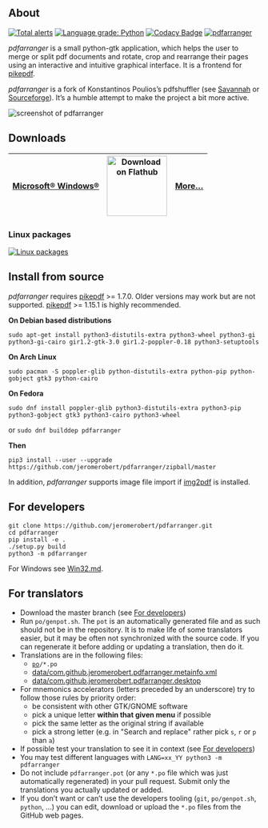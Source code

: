 ## About

[![Total alerts](https://img.shields.io/lgtm/alerts/g/jeromerobert/pdfarranger.svg?logo=lgtm&logoWidth=18)](https://lgtm.com/projects/g/jeromerobert/pdfarranger/alerts/)
[![Language grade: Python](https://img.shields.io/lgtm/grade/python/g/jeromerobert/pdfarranger.svg?logo=lgtm&logoWidth=18)](https://lgtm.com/projects/g/jeromerobert/pdfarranger/context:python)
[![Codacy Badge](https://api.codacy.com/project/badge/Grade/f30fcd52c2fe4d438542275876221ecd)](https://app.codacy.com/app/jeromerobert/pdfarranger?utm_source=github.com&utm_medium=referral&utm_content=jeromerobert/pdfarranger&utm_campaign=Badge_Grade_Settings)
[![pdfarranger](https://github.com/jeromerobert/pdfarranger/workflows/pdfarranger/badge.svg)](https://github.com/jeromerobert/pdfarranger/actions?query=workflow%3Apdfarranger+branch%3Amaster)

*pdfarranger* is a small python-gtk application, which helps the user to merge
or split pdf documents and rotate, crop and rearrange their pages using an
interactive and intuitive graphical interface. It is a frontend for
[pikepdf](https://github.com/pikepdf/pikepdf).

*pdfarranger* is a fork of Konstantinos Poulios’s pdfshuffler
(see [Savannah](https://savannah.nongnu.org/projects/pdfshuffler) or
[Sourceforge](http://sourceforge.net/projects/pdfshuffler)).
It’s a humble attempt to make the project a bit more active.

![screenshot of pdfarranger](https://github.com/jeromerobert/pdfarranger/raw/master/data/screenshot.png)

## Downloads

|[Microsoft® Windows®](https://github.com/jeromerobert/pdfarranger/releases) | <a href='https://flathub.org/apps/details/com.github.jeromerobert.pdfarranger'><img width='120' alt='Download on Flathub' src='https://flathub.org/assets/badges/flathub-badge-en.svg'/></a> |[More…](https://github.com/jeromerobert/pdfarranger/wiki/Binary-packages) |
|-|-|-|

### Linux packages

[![Linux packages](https://repology.org/badge/vertical-allrepos/pdfarranger.svg?columns=4)](https://repology.org/project/pdfarranger/versions)

## Install from source

*pdfarranger* requires [pikepdf](https://github.com/pikepdf/pikepdf) >= 1.7.0. Older versions may work
but are not supported. [pikepdf](https://github.com/pikepdf/pikepdf) >= 1.15.1 is highly recommended.

**On Debian based distributions**

```
sudo apt-get install python3-distutils-extra python3-wheel python3-gi python3-gi-cairo gir1.2-gtk-3.0 gir1.2-poppler-0.18 python3-setuptools
```

**On Arch Linux**

```
sudo pacman -S poppler-glib python-distutils-extra python-pip python-gobject gtk3 python-cairo
```

**On Fedora**

```
sudo dnf install poppler-glib python3-distutils-extra python3-pip python3-gobject gtk3 python3-cairo python3-wheel
```
or `sudo dnf builddep pdfarranger`

**Then**

```
pip3 install --user --upgrade https://github.com/jeromerobert/pdfarranger/zipball/master
```

In addition, *pdfarranger* supports image file import if [img2pdf](https://gitlab.mister-muffin.de/josch/img2pdf) is installed.

## For developers

```
git clone https://github.com/jeromerobert/pdfarranger.git
cd pdfarranger
pip install -e .
./setup.py build
python3 -m pdfarranger
```

For Windows see [Win32.md](Win32.md).


## For translators

* Download the master branch (see [For developers](#for-developers))
* Run `po/genpot.sh`. The `pot` is an automatically generated file and as such
  should not be in the repository. It is to make life of some translators
  easier, but it may be often not synchronized with the source code. If you can
  regenerate it before adding or updating a translation, then do it.
* Translations are in the following files:
    * [`po`](po)`/*.po`
    * [data/com.github.jeromerobert.pdfarranger.metainfo.xml](data/com.github.jeromerobert.pdfarranger.metainfo.xml)
    * [data/com.github.jeromerobert.pdfarranger.desktop](data/com.github.jeromerobert.pdfarranger.desktop)
* For mnemonics accelerators (letters preceded by an underscore) try to follow
  those rules by priority order:
    * be consistent with other GTK/GNOME software
    * pick a unique letter **within that given menu** if possible
    * pick the same letter as the original string if available
    * pick a strong letter (e.g. in "Search and replace" rather pick `s`, `r` or `p` than `a`)
* If possible test your translation to see it in context (see [For developers](#for-developers))
* You may test different languages with `LANG=xx_YY python3 -m pdfarranger`
* Do not include `pdfarranger.pot` (or any `*.po` file which was just
  automatically regenerated) in your pull request. Submit only the translations
  you actually updated or added.
* If you don’t want or can’t use the developers tooling (`git`,
  `po/genpot.sh`, `python`, …) you can edit, download or upload the `*.po`
  files from the GitHub web pages.
